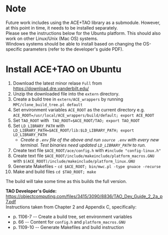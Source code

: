 # Note
Future work includes using the ACE+TAO library as a submodule. However, at this point in time, it needs to be installed separately.     
Please see the instructions below for the Ubuntu platform. This should also work on other Linux/Unix (Mac OS) systems.    
Windows systems should be able to install based on changing the OS-specific parameters (refer to the developer's guide PDF).    

# Install ACE+TAO on Ubuntu
1. Download the latest minor relase `Full` from https://download.dre.vanderbilt.edu/
1. Unzip the downloaded file into the `extern` directory.
1. Create a build tree in `extern/ACE_wrappers` by running `MPC/clone_build_tree.pl default`
1. Set environment variables `ACE_ROOT` as the current directory e.g. `ACE_ROOT=/usr/local/ACE_wrappers/build/default; export ACE_ROOT`
1. Set `TAO_ROOT` with ` TAO_ROOT=$ACE_ROOT/TAO; export TAO_ROOT`
1. Set `LD_LIBRARY_PATH` with `LD_LIBRARY_PATH=$ACE_ROOT/lib:$LD_LIBRARY_PATH; export LD_LIBRARY_PATH`
    - *Create a `.env` file of the above and run `source .env` with every new terminal. Test binaries need updated `LD_LIBRARY_PATH` to run.*
1. Create text file `$ACE_ROOT/ace/config.h` with `#include "config-linux.h"` 
1. Create text file `$ACE_ROOT/include/makeinclude/platform_macros.GNU` with `$(ACE_ROOT)/include/makeinclude/platform_linux.GNU`
1. Generate Makefiles - `cd $ACE_ROOT; bin/mwc.pl -type gnuace -recurse`
1. Make and build files `cd $TAO_ROOT; make`

The build will take some time as this builds the full version. 

**TAO Developer's Guide:** https://objectcomputing.com/files/3415/3090/8836/TAO_Dev_Guide_2_2a_p7.pdf    
Instructions taken from Chapter 2 and Appendix C, specifically:
- p. 1106-7 -- Create a build tree, set environment variables
- p. 66 -- Content for `config.h` and `platform_macros.GNU`
- p. 1109-10 -- Generate Makefiles and build instruction

